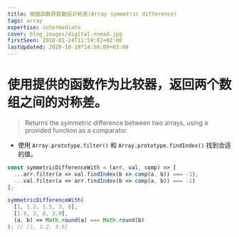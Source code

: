 ```yaml
---
title: 根据函数获取数组对称差(Array symmetric difference)
tags: array
expertise: intermediate
cover: blog_images/digital-nomad.jpg
firstSeen: 2018-01-24T11:59:02+02:00
lastUpdated: 2020-10-18T14:58:09+03:00
---
```


# 使用提供的函数作为比较器，返回两个数组之间的对称差。
> Returns the symmetric difference between two arrays, using a provided function as a comparator.

- 使用 `Array.prototype.filter()` 和 `Array.prototype.findIndex()` 找到合适的值。

```js
const symmetricDifferenceWith = (arr, val, comp) => [
  ...arr.filter(a => val.findIndex(b => comp(a, b)) === -1),
  ...val.filter(a => arr.findIndex(b => comp(a, b)) === -1)
];
```

```js
symmetricDifferenceWith(
  [1, 1.2, 1.5, 3, 0],
  [1.9, 3, 0, 3.9],
  (a, b) => Math.round(a) === Math.round(b)
); // [1, 1.2, 3.9]
```

